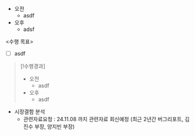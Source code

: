 - 오전
	- asdf
- 오후
	- adsf

<수행 목표>
- [ ] asdf

>[!수행경과]
>- 오전
>	- asdf
>- 오후
>	- asdf

- 시장결함 분석
    - 관련자료요청 : 24.11.08 까지 관련자료 회신예정 (최근 2년간 버그리포트, 김진수 부장, 양지빈 부장)
